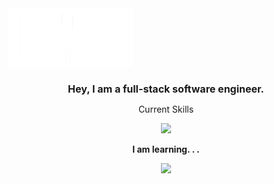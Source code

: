 <div style="display: flex">
<div align=center>
<img src="V4-(White).png" style="width: 200px" /> 
</div>
</div>
<div align=center>
  <h1 style="font-size: 16px">Hey, I am a full-stack software engineer.</h1>
  <p>Current Skills</p>
<img src="https://skills.thijs.gg/icons?i=html,css,js,git,react,nodejs,express,mongodb,figma"/>
  <p style="font-weight: bold">I am learning. . . </P>
  <img style="margin-left: 10px:"src="https://skills.thijs.gg/icons?i=tailwind,ts,"/>
</div>

<!--
**xhundo/xhundo** is a ✨ _special_ ✨ repository because its `README.md` (this file) appears on your GitHub profile.

Here are some ideas to get you started:

- 🔭 I’m currently working on ...
- 🌱 I’m currently learning ...
- 👯 I’m looking to collaborate on ...
- 🤔 I’m looking for help with ...
- 💬 Ask me about ...
- 📫 How to reach me: ...
- 😄 Pronouns: ...
- ⚡ Fun fact: ...
-->
